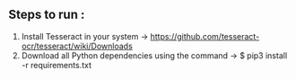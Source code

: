 ## Steps to run :

1. Install Tesseract in your system -> https://github.com/tesseract-ocr/tesseract/wiki/Downloads
2. Download all Python dependencies using the command -> 
   $ pip3 install -r requirements.txt